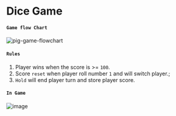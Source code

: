 # Dice Game

#### `Game flow Chart`
![pig-game-flowchart](https://user-images.githubusercontent.com/99033220/170499655-270038bd-1098-47f5-88e3-6cb266f85aae.png)

#### `Rules`
1. Player wins when the score is  >= `100`.
2. Score `reset` when player roll number `1` and will switch player.;
3. `Hold` will end player turn and store player score.

#### `In Game`
![image](https://user-images.githubusercontent.com/99033220/170617633-31d29a8d-5224-485b-a6db-c69f4133d5bc.png)

